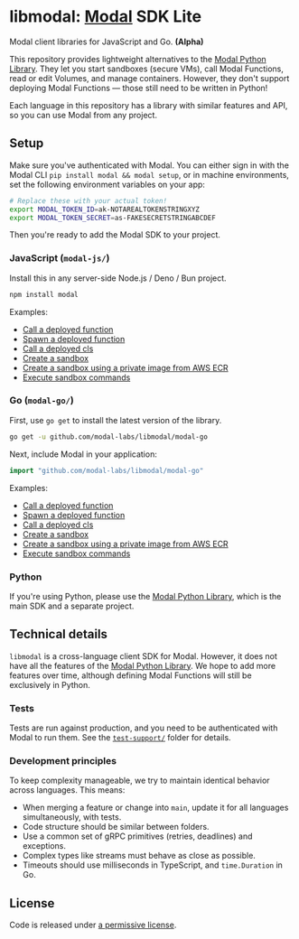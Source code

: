 # libmodal: [Modal](https://modal.com) SDK Lite

Modal client libraries for JavaScript and Go. **(Alpha)**

This repository provides lightweight alternatives to the [Modal Python Library](https://github.com/modal-labs/modal-client). They let you start sandboxes (secure VMs), call Modal Functions, read or edit Volumes, and manage containers. However, they don't support deploying Modal Functions — those still need to be written in Python!

Each language in this repository has a library with similar features and API, so you can use Modal from any project.

## Setup

Make sure you've authenticated with Modal. You can either sign in with the Modal CLI `pip install modal && modal setup`, or in machine environments, set the following environment variables on your app:

```bash
# Replace these with your actual token!
export MODAL_TOKEN_ID=ak-NOTAREALTOKENSTRINGXYZ
export MODAL_TOKEN_SECRET=as-FAKESECRETSTRINGABCDEF
```

Then you're ready to add the Modal SDK to your project.

### JavaScript (`modal-js/`)

Install this in any server-side Node.js / Deno / Bun project.

```bash
npm install modal
```

Examples:

- [Call a deployed function](./modal-js/examples/function-call.ts)
- [Spawn a deployed function](./modal-js/examples/function-spawn.ts)
- [Call a deployed cls](./modal-js/examples/cls-call.ts)
- [Create a sandbox](./modal-js/examples/sandbox.ts)
- [Create a sandbox using a private image from AWS ECR](./modal-js/examples/sandbox-private-image.ts)
- [Execute sandbox commands](./modal-js/examples/sandbox-exec.ts)

### Go (`modal-go/`)

First, use `go get` to install the latest version of the library.

```bash
go get -u github.com/modal-labs/libmodal/modal-go
```

Next, include Modal in your application:

```go
import "github.com/modal-labs/libmodal/modal-go"
```

Examples:

- [Call a deployed function](./modal-go/examples/function-call/main.go)
- [Spawn a deployed function](./modal-go/examples/function-spawn/main.go)
- [Call a deployed cls](./modal-go/examples/cls-call/main.go)
- [Create a sandbox](./modal-go/examples/sandbox/main.go)
- [Create a sandbox using a private image from AWS ECR](./modal-go/examples/sandbox-private-image/main.go)
- [Execute sandbox commands](./modal-go/examples/sandbox-exec/main.go)

### Python

If you're using Python, please use the [Modal Python Library](https://github.com/modal-labs/modal-client), which is the main SDK and a separate project.

## Technical details

`libmodal` is a cross-language client SDK for Modal. However, it does not have all the features of the [Modal Python Library](https://github.com/modal-labs/modal-client). We hope to add more features over time, although defining Modal Functions will still be exclusively in Python.

### Tests

Tests are run against production, and you need to be authenticated with Modal to run them. See the [`test-support/`](./test-support) folder for details.

### Development principles

To keep complexity manageable, we try to maintain identical behavior across languages. This means:

- When merging a feature or change into `main`, update it for all languages simultaneously, with tests.
- Code structure should be similar between folders.
- Use a common set of gRPC primitives (retries, deadlines) and exceptions.
- Complex types like streams must behave as close as possible.
- Timeouts should use milliseconds in TypeScript, and `time.Duration` in Go.

## License

Code is released under [a permissive license](./LICENSE).
